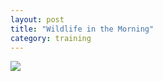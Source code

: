 ```yaml
---
layout: post
title: "Wildlife in the Morning"
category: training
---
```

![](https://farm8.staticflickr.com/7529/16139370582_858d38bc5d_o.jpg)
